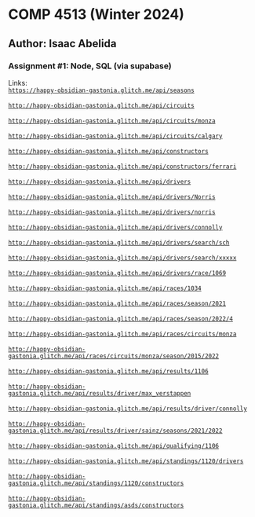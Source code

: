 # COMP 4513 (Winter 2024)

## Author: Isaac Abelida

### Assignment #1: Node, SQL (via supabase)

Links: <br>
[`https://happy-obsidian-gastonia.glitch.me/api/seasons`](https://happy-obsidian-gastonia.glitch.me/api/seasons) <br><br>
[`http://happy-obsidian-gastonia.glitch.me/api/circuits`](http://happy-obsidian-gastonia.glitch.me/api/circuits) <br><br>
[`http://happy-obsidian-gastonia.glitch.me/api/circuits/monza`](http://happy-obsidian-gastonia.glitch.me/api/circuits/monza) <br><br>
[`http://happy-obsidian-gastonia.glitch.me/api/circuits/calgary`](http://happy-obsidian-gastonia.glitch.me/api/circuits/calgary) <br><br>
[`http://happy-obsidian-gastonia.glitch.me/api/constructors`](http://happy-obsidian-gastonia.glitch.me/api/constructors) <br><br>
[`http://happy-obsidian-gastonia.glitch.me/api/constructors/ferrari`](http://happy-obsidian-gastonia.glitch.me/api/constructors/ferrari) <br><br>
[`http://happy-obsidian-gastonia.glitch.me/api/drivers`](http://happy-obsidian-gastonia.glitch.me/api/drivers) <br><br>
[`http://happy-obsidian-gastonia.glitch.me/api/drivers/Norris`](http://happy-obsidian-gastonia.glitch.me/api/drivers/Norris) <br><br>
[`http://happy-obsidian-gastonia.glitch.me/api/drivers/norris`](http://happy-obsidian-gastonia.glitch.me/api/drivers/norris) <br><br>
[`http://happy-obsidian-gastonia.glitch.me/api/drivers/connolly`](http://happy-obsidian-gastonia.glitch.me/api/drivers/connolly) <br><br>
[`http://happy-obsidian-gastonia.glitch.me/api/drivers/search/sch`](http://happy-obsidian-gastonia.glitch.me/api/drivers/search/sch) <br><br>
[`http://happy-obsidian-gastonia.glitch.me/api/drivers/search/xxxxx`](http://happy-obsidian-gastonia.glitch.me/api/drivers/search/xxxxx) <br><br>
[`http://happy-obsidian-gastonia.glitch.me/api/drivers/race/1069`](http://happy-obsidian-gastonia.glitch.me/api/drivers/race/1069) <br><br>
[`http://happy-obsidian-gastonia.glitch.me/api/races/1034`](http://happy-obsidian-gastonia.glitch.me/api/races/1034) <br><br>
[`http://happy-obsidian-gastonia.glitch.me/api/races/season/2021`](http://happy-obsidian-gastonia.glitch.me/api/races/season/2021) <br><br>
[`http://happy-obsidian-gastonia.glitch.me/api/races/season/2022/4`](http://happy-obsidian-gastonia.glitch.me/api/races/season/2022/4) <br><br>
[`http://happy-obsidian-gastonia.glitch.me/api/races/circuits/monza`](http://happy-obsidian-gastonia.glitch.me/api/races/circuits/monza) <br><br>
[`http://happy-obsidian-gastonia.glitch.me/api/races/circuits/monza/season/2015/2022`](http://happy-obsidian-gastonia.glitch.me/api/races/circuits/monza/season/2015/2022) <br><br>
[`http://happy-obsidian-gastonia.glitch.me/api/results/1106`](http://happy-obsidian-gastonia.glitch.me/api/results/1106) <br><br>
[`http://happy-obsidian-gastonia.glitch.me/api/results/driver/max_verstappen`](http://happy-obsidian-gastonia.glitch.me/api/results/driver/max_verstappen) <br><br>
[`http://happy-obsidian-gastonia.glitch.me/api/results/driver/connolly`](http://happy-obsidian-gastonia.glitch.me/api/results/driver/connolly) <br><br>
[`http://happy-obsidian-gastonia.glitch.me/api/results/driver/sainz/seasons/2021/2022`](http://happy-obsidian-gastonia.glitch.me/api/results/driver/sainz/seasons/2021/2022) <br><br>
[`http://happy-obsidian-gastonia.glitch.me/api/qualifying/1106`](http://happy-obsidian-gastonia.glitch.me/api/qualifying/1106) <br><br>
[`http://happy-obsidian-gastonia.glitch.me/api/standings/1120/drivers`](http://happy-obsidian-gastonia.glitch.me/api/standings/1120/drivers) <br><br>
[`http://happy-obsidian-gastonia.glitch.me/api/standings/1120/constructors`](http://happy-obsidian-gastonia.glitch.me/api/standings/1120/constructors) <br><br>
[`http://happy-obsidian-gastonia.glitch.me/api/standings/asds/constructors`](http://happy-obsidian-gastonia.glitch.me/api/standings/asds/constructors) <br><br>
